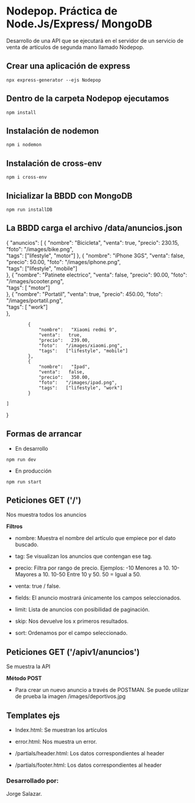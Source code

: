 # Nodepop. Práctica de Node.Js/Express/ MongoDB

Desarrollo de una API que se ejecutará en el servidor de un servicio de venta de artículos de segunda mano llamado Nodepop.

## Crear una aplicación de express

```
npx express-generator --ejs Nodepop
```

## Dentro de la carpeta Nodepop ejecutamos
```
npm install
```

## Instalación de nodemon

```
npm i nodemon
```

## Instalación de cross-env

```
npm i cross-env
```

## Inicializar la BBDD con MongoDB

```
npm run installDB
```
## La BBDD carga el archivo /data/anuncios.json

{
    "anuncios": [
            {
                "nombre":   "Bicicleta",
                "venta":   true,
                "precio":   230.15,
                "foto":   "/images/bike.png",        
                "tags":   ["lifestyle", "motor"]
            },
            {
                "nombre":   "iPhone 3GS",
                "venta":    false,
                "precio":   50.00,
                "foto":   "/images/iphone.png",  
                "tags":   ["lifestyle", "mobile"]  
            },
            {
                "nombre":   "Patinete electrico",
                "venta":   false,
                "precio":   90.00,
                "foto":   "/images/scooter.png",  
                "tags":   [ "motor"]  
            },
            {
                "nombre":   "Portatil",
                "venta":   true,
                "precio":   450.00,
                "foto":   "/images/portatil.png",  
                "tags":   [ "work"]  
            },
        
            {
                "nombre":   "Xiaomi redmi 9",
                "venta":   true,
                "precio":   239.00,
                "foto":   "/images/xiaomi.png",  
                "tags":   ["lifestyle", "mobile"]  
            },
            {
                "nombre":   "Ipad",
                "venta":   false,
                "precio":   350.00,
                "foto":   "/images/ipad.png",  
                "tags":   ["lifestyle", "work"]  
            }
        
    ]
}

## Formas de arrancar 

* En desarrollo
```
npm run dev
```

* En producción

```
npm run start
```

## Peticiones GET ('/')

Nos muestra todos los anuncios

**Filtros**

* nombre: Muestra el nombre del artículo que empiece por el dato buscado.

* tag: Se visualizan los anuncios que contengan ese tag.

* precio: Filtra por rango de precio. Ejemplos:
    -10 Menores a 10.
    10- Mayores a 10.
    10-50 Entre 10 y 50.
    50 = Igual a 50.

* venta: true / false.

* fields: El anuncio mostrará únicamente los campos seleccionados.

* limit: Lista de anuncios con posibilidad de paginación.

* skip: Nos devuelve los x primeros resultados.

* sort: Ordenamos por el campo seleccionado.


## Peticiones GET ('/apiv1/anuncios')

Se muestra la API

**Método POST**

* Para crear un nuevo anuncio a través de POSTMAN. Se puede utilizar de prueba la imagen /images/deportivos.jpg

## Templates ejs

* Index.html: Se muestran los artículos

* error.html: Nos muestra un error.

* /partials/header.html: Los datos correspondientes al header

* /partials/footer.html: Los datos correspondientes al header

### Desarrollado por:

Jorge Salazar.